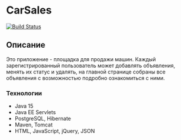 # CarSales

[![Build Status](https://app.travis-ci.com/demonick82/job4j_cars.svg?branch=master)](https://app.travis-ci.com/demonick82/job4j_cars)

## Описание
Это приложение - площадка для продажи машин. Каждый зарегистрированный пользователь 
может добавлять объявления, менять их статус и удалять, на главной странице собраны 
все объявления с возможностью подробно ознакомиться с ними.

### Технологии 
+ Java 15
+ Java EE Servlets
+ PostgreSQL, Hibernate
+ Maven, Tomcat
+ HTML, JavaScript, jQuery, JSON